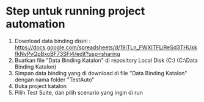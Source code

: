 # Step untuk running project automation

1. Download data binding disini : https://docs.google.com/spreadsheets/d/19jTLn_FWXITFLiReSd3THUkkfkNyPvQpBxoBF73SFj4/edit?usp=sharing
2. Buatkan file "Data Binding Katalon" di repository Local Disk (C:) (C:\Data Binding Katalon)
3. Simpan data binding yang di download di file "Data Binding Katalon" dengan nama folder "TestAuto"
4. Buka project katalon
5. Pilih Test Suite, dan pilih scenario yang ingin di run
